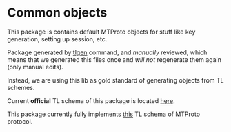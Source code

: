 # Common objects

This package is contains default MTProto objects for stuff like key generation, setting up session, etc.

Package generated by [tlgen]() command, and _manually_ reviewed, which  means that we generated this files once and _will not_ regenerate them again (only manual edits).

Instead, we are using this lib as gold standard of generating objects from TL schemes.

Current **official** TL schema of this package is located [here](https://core.telegram.org/schema/mtproto).

This package currently fully implements [this](https://github.com/Kalinin-Andrey/mtproto/blob/master/schemes/mtproto.tl) TL schema of MTProto protocol.